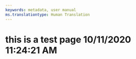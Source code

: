 ```yaml
---
keywords: metadata, user manual
ms.translationtype: Human Translation
---
```

# this is a test page 10/11/2020 11:24:21 AM